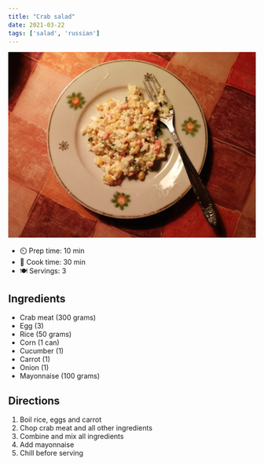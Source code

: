 ```yaml
---
title: "Crab salad"
date: 2021-03-22
tags: ['salad', 'russian']
---
```


![Crab salad](/recipes/pix/crab-salad.webp)

- ⏲️ Prep time: 10 min
- 🍳 Cook time: 30 min
- 🍽️ Servings: 3

## Ingredients

- Сrab meat (300 grams)
- Egg (3)
- Rice (50 grams)
- Corn (1 can)
- Cucumber (1)
- Carrot (1)
- Onion (1)
- Mayonnaise (100 grams)

## Directions

1. Boil rice, eggs and carrot
2. Chop crab meat and all other ingredients
3. Combine and mix all ingredients
4. Add mayonnaise
5. Chill before serving
